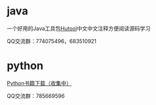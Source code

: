 # java
<!--
[java书籍下载](https://pan.baidu.com/s/1E8IbLmEfnppwODTxT3I90g?qq-pf-to=pcqq.group#list/path=%2F)(密码：h5fn)

[java学习视频](https://edu.aliyun.com/roadmap/java?source=5176.11533457&userCode=p1s8inj4&type=copy)
-->
一个好用的Java工具包[Hutool](https://hutool.cn)中文中文注释方便阅读源码学习

QQ交流群：774075496，683510921

# python

[Python书籍下载（收集中）](#)

QQ交流群：785669596
